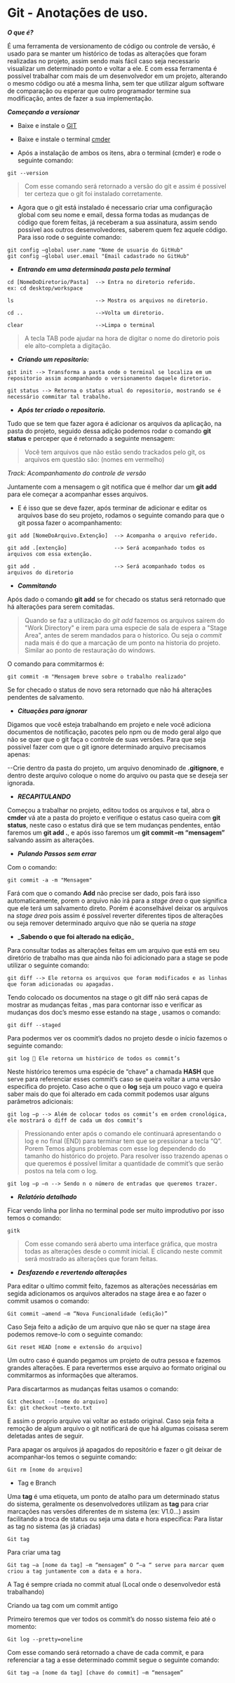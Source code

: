# Git - Anotações de uso.

**_O que é?_**

É uma ferramenta de versionamento de código ou controle de versão, é usado para se manter um histórico de todas as alterações que foram realizadas no projeto, assim sendo mais fácil caso seja necessario visualizar um determinado ponto e voltar a ele. E com essa ferramenta é possível trabalhar com mais de um desenvolvedor em um projeto, alterando o mesmo código ou até a mesma linha, sem ter que utilizar algum
software de comparação ou esperar que outro programador termine sua modificação, antes de fazer a sua implementação.

**_Começando a versionar_**
* Baixe e instale o [GIT](https://git-scm.com/)
* Baixe e instale o terminal [cmder](https://cmder.net/)

* Após a instalação de ambos os itens, abra o terminal (cmder) e rode o seguinte comando:

```
git --version
```
> Com esse comando será retornado a versão do git e assim é possivel ter certeza que o git foi instalado corretamente.

* Agora que o git está instalado é necessario criar uma configuração global com seu nome e email, dessa forma todas as mudanças de código que forem feitas, já receberam a sua assinatura, assim sendo possível aos outros desenvolvedores, saberem quem fez aquele código. Para isso rode o seguinte comando:

```
git config –global user.name "Nome de usuario do GitHub"
git config –global user.email "Email cadastrado no GitHub"
```

* **_Entrando em uma determinada pasta pelo terminal_**

```
cd [NomeDoDiretorio/Pasta]  --> Entra no diretorio referido.
ex: cd desktop/workspace

ls                          --> Mostra os arquivos no diretorio.

cd ..                       -->Volta um diretorio.

clear                       -->Limpa o terminal
```

> A tecla TAB pode ajudar na hora de digitar o nome do diretorio pois ele alto-completa a digitação.

* **_Criando um repositorio:_**

```
git init --> Transforma a pasta onde o terminal se localiza em um repositorio assim acompanhando o versionamento daquele diretorio.

git status --> Retorna o status atual do repositorio, mostrando se é necessário commitar tal trabalho.
```

* **_Após ter criado o repositorio._**

Tudo que se tem que fazer agora é adicionar os arquivos da aplicação, na pasta do projeto, seguido dessa adição podemos rodar o comando **git status** e perceper que é retornado a seguinte mensagem:

> Você tem arquivos que não estão sendo trackados pelo git, os arquivos em questão são: (nomes em vermelho)

_Track: Acompanhamento do controle de versão_

Juntamente com a mensagem o git notifica que é melhor dar um **git add** para ele começar a acompanhar esses arquivos.

* E é isso que se deve fazer, após terminar de adicionar e editar os arquivos base do seu projeto, rodamos o  seguinte comando para que o git possa fazer o acompanhamento:

```
git add [NomeDoArquivo.Extenção]  --> Acompanha o arquivo referido.

git add .[extenção]               --> Será acompanhado todos os arquivos com essa extenção.

git add .                         --> Será acompanhado todos os arquivos do diretorio 
```

* **_Commitando_**

Após dado o comando **git add** se for checado os status será retornado que há alterações para serem comitadas.

> Quando se faz a utilização do _git add_ fazemos os arquivos sairem do "Work Directory" e irem para uma especie de sala de espera a "Stage Area", antes de serem mandados para o historico. Ou seja o _commit_  nada mais é do que a marcação de um ponto na historia do projeto. Similar ao ponto de restauração do windows.

O comando para commitarmos é:

```
git commit -m "Mensagem breve sobre o trabalho realizado"
```
Se for checado o status de novo sera retornado que não há alterações pendentes de salvamento.

* **_Cituações para ignorar_**

Digamos que você esteja trabalhando em projeto e nele você adiciona documentos de notificação, pacotes pelo npm ou de modo geral algo que não se quer que o git faça o controle de suas versões. Para que seja possivel fazer com que o git ignore determinado arquivo  precisamos apenas:

--Crie dentro da pasta do projeto, um arquivo denominado de **.gitignore**, e dentro deste arquivo coloque o nome do arquivo ou pasta que se deseja ser ignorada.

* **_RECAPITULANDO_**

Começou a trabalhar no projeto, editou todos os arquivos e tal, abra o **cmder** vá ate a pasta do projeto e verifique o estatus caso queira com **git status**,  neste caso o estatus dirá que se tem mudanças pendentes, então faremos um **git add .**, e após isso faremos um **git commit –m “mensagem”** salvando assim as alterações.

* **_Pulando Passos sem errar_**

Com o comando:
```
git commit -a -m "Mensagem"
```

Fará com que o comando **Add** não precise ser dado, pois fará isso automaticamente, porem o arquivo não irá para a _stage área_ o que significa que ele terá um salvamento direto. Porém é aconselhável deixar os arquivos na _stage área_ pois assim é possível reverter diferentes tipos de alterações ou seja remover determinado arquivo que não se queria na _stage_

* **_Sabendo o que foi alterado na edição**_

Para consultar todas as alterações feitas em um arquivo que está em seu diretório de trabalho mas que ainda não foi adicionado para a stage se pode utilizar o seguinte comando:

```
git diff --> Ele retorna os arquivos que foram modificados e as linhas que foram adicionadas ou apagadas.
```

Tendo colocado os documentos na stage o git diff não será capas de mostrar as mudanças feitas , mas para contornar isso e verificar as mudanças dos doc’s mesmo esse estando na stage , usamos o comando:

```
git diff --staged
```  

Para podermos ver os coommit’s dados no projeto desde o início fazemos o seguinte comando:

```
git log  Ele retorna um histórico de todos os commit’s 
```  

Neste histórico teremos uma espécie de “chave” a chamada **HASH** que serve para referenciar esses commit’s caso se queira voltar a uma versão especifica do projeto.
Caso ache o que o **log** seja um pouco vago e queira saber mais do que foi alterado em cada commit podemos usar alguns parâmetros adicionais:

```
git log –p --> Além de colocar todos os commit’s em ordem cronológica, ele mostrará o diff de cada um dos commit‘s
```  

> Pressionando enter após o comando ele continuará apresentando o log e no final (END) para terminar tem que se pressionar a tecla “Q”.
Porem Temos alguns problemas com esse log dependendo do tamanho do histórico do projeto. Para resolver isso trazendo apenas o que queremos é possível limitar a quantidade de commit’s que serão postos na tela com o log.

```
git log –p –n --> Sendo n o número de entradas que queremos trazer.
```  

* **_Relatório detalhado_**

Ficar vendo linha por linha no terminal pode ser muito improdutivo por isso temos o comando:

```
gitk
```  

> Com esse comando será aberto uma interface gráfica, que mostra todas as alterações desde o commit inicial. E clicando neste commit será mostrado as alterações que foram feitas.

* **_Desfazendo e revertendo alterações_**

Para editar o ultimo commit feito, fazemos as alterações necessárias em segida adicionamos os arquivos alterados na stage área e ao fazer o commit usamos o comando:

```
Git commit –amend –m “Nova Funcionalidade (edição)”
```

Caso Seja feito a adição de um arquivo que não se quer na stage área podemos remove-lo com o seguinte comando:

```
Git reset HEAD [nome e extensão do arquivo]
```

Um outro caso é quando pegamos um projeto de outra pessoa e fazemos grandes alterações. E para revertermos esse arquivo ao formato original ou commitarmos as informações que alteramos.

Para discartarmos as mudanças feitas usamos o comando:

```
Git checkout --[nome do arquivo]
Ex: git checkout –texto.txt
```

E assim o proprio arquivo vai voltar ao estado original.
Caso seja feita a remoção de algum arquivo o git notificará de que há algumas coisasa serem deletadas antes de seguir.

Para apagar os arquivos já apagados do repositório e fazer o git deixar de acompanhar-los temos o seguinte comando:

```
Git rm [nome do arquivo]
``` 

* Tag e Branch

Uma **tag** é uma etiqueta, um ponto de atalho para um determinado status do sistema, geralmente os desenvolvedores utilizam as **tag** para criar marcações nas versões diferentes de m sistema (ex: V1.0...) assim facilitando a troca de status ou seja uma data e hora especifica:
Para listar as tag no sistema (as já criadas)
```
Git tag
```
Para criar uma tag
```
Git tag –a [nome da tag] –m “mensagem” O “–a “ serve para marcar quem criou a tag juntamente com a data e a hora.
```

A Tag é sempre criada no commit atual (Local onde o desenvolvedor está trabalhando)

Criando ua tag com um commit antigo

Primeiro teremos que ver todos os commit’s do nosso sistema feio até o momento:
```
Git log --pretty=oneline
```
Com esse comando será retornado a chave de cada commit, e para referenciar a tag a esse determinado commit segue o seguinte comando:

```
Git tag –a [nome da tag] [chave do commit] –m “mensagem”
```





